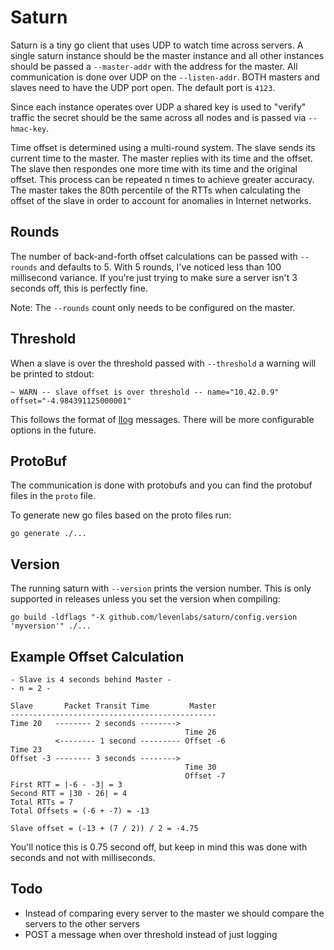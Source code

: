 # Saturn

Saturn is a tiny go client that uses UDP to watch time across servers. A single
saturn instance should be the master instance and all other instances should
be passed a `--master-addr` with the address for the master. All communication
is done over UDP on the `--listen-addr`. BOTH masters and slaves need to have
the UDP port open. The default port is `4123`.

Since each instance operates over UDP a shared key is used to "verify" traffic
the secret should be the same across all nodes and is passed via `--hmac-key`.

Time offset is determined using a multi-round system. The slave sends its
current time to the master. The master replies with its time and the offset.
The slave then respondes one more time with its time and the original offset.
This process can be repeated n times to achieve greater accuracy. The master
takes the 80th percentile of the RTTs when calculating the offset of the slave
in order to account for anomalies in Internet networks.

## Rounds

The number of back-and-forth offset calculations can be passed with `--rounds`
and defaults to 5. With 5 rounds, I've noticed less than 100 millisecond
variance. If you're just trying to make sure a server isn't 3 seconds off, this
is perfectly fine.

Note: The `--rounds` count only needs to be configured on the master.

## Threshold

When a slave is over the threshold passed with `--threshold` a warning will
be printed to stdout:

    ~ WARN -- slave offset is over threshold -- name="10.42.0.9" offset="-4.984391125000001"

This follows the format of [llog](https://github.com/LevenLabs/go-llog)
messages. There will be more configurable options in the future.

## ProtoBuf

The communication is done with protobufs and you can find the protobuf files
in the `proto` file.

To generate new go files based on the proto files run:
```
go generate ./...
```

## Version

The running saturn with `--version` prints the version number. This is only
supported in releases unless you set the version when compiling:
```
go build -ldflags "-X github.com/levenlabs/saturn/config.version 'myversion'" ./...
```

## Example Offset Calculation

```
- Slave is 4 seconds behind Master -
- n = 2 -

Slave       Packet Transit Time         Master
----------------------------------------------
Time 20   -------- 2 seconds -------->
                                       Time 26
          <-------- 1 second --------- Offset -6
Time 23
Offset -3 -------- 3 seconds -------->
                                       Time 30
                                       Offset -7
First RTT = |-6 - -3| = 3
Second RTT = |30 - 26| = 4
Total RTTs = 7
Total Offsets = (-6 + -7) = -13

Slave offset = (-13 + (7 / 2)) / 2 = -4.75

```

You'll notice this is 0.75 second off, but keep in mind this was done with
seconds and not with milliseconds.

## Todo

* Instead of comparing every server to the master we should compare the servers
to the other servers
* POST a message when over threshold instead of just logging
